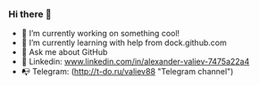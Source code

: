### Hi there 👋

- 🔭 I’m currently working on something cool!
- 🌱 I’m currently learning with help from dock.github.com
- 💬 Ask me about GitHub
- 🔮 Linkedin: www.linkedin.com/in/alexander-valiev-7475a22a4
- 📭 Telegram: (http://t-do.ru/valiev88 "Telegram channel")
